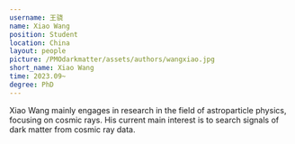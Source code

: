 ```yaml
---
username: 王骁
name: Xiao Wang
position: Student
location: China
layout: people
picture: /PMOdarkmatter/assets/authors/wangxiao.jpg
short_name: Xiao Wang
time: 2023.09~
degree: PhD
---
```


Xiao Wang mainly engages in research in the field of astroparticle physics, focusing on cosmic rays. His current main interest is to search signals of dark matter from cosmic ray data.
